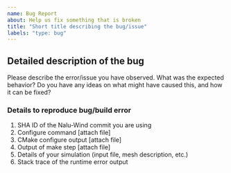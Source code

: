 ```yaml
---
name: Bug Report 
about: Help us fix something that is broken 
title: "Short title describing the bug/issue"
labels: "type: bug"
---
```


## Detailed description of the bug 

Please describe the error/issue you have observed. What was the expected
behavior? Do you have any ideas on what might have caused this, and how it can
be fixed?

### Details to reproduce bug/build error

1. SHA ID of the Nalu-Wind commit you are using 
1. Configure command [attach file]
1. CMake configure output [attach file]
1. Output of make step [attach file]
1. Details of your simulation (input file, mesh description, etc.)
1. Stack trace of the runtime error output 
